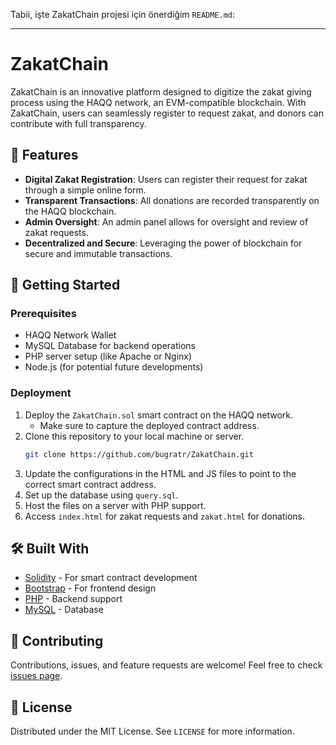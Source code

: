 Tabii, işte ZakatChain projesi için önerdiğim `README.md`:

---

# ZakatChain

ZakatChain is an innovative platform designed to digitize the zakat giving process using the HAQQ network, an EVM-compatible blockchain. With ZakatChain, users can seamlessly register to request zakat, and donors can contribute with full transparency.


## 🌟 Features

- **Digital Zakat Registration**: Users can register their request for zakat through a simple online form.
- **Transparent Transactions**: All donations are recorded transparently on the HAQQ blockchain.
- **Admin Oversight**: An admin panel allows for oversight and review of zakat requests.
- **Decentralized and Secure**: Leveraging the power of blockchain for secure and immutable transactions.

## 🚀 Getting Started

### Prerequisites

- HAQQ Network Wallet
- MySQL Database for backend operations
- PHP server setup (like Apache or Nginx)
- Node.js (for potential future developments)

### Deployment

1. Deploy the `ZakatChain.sol` smart contract on the HAQQ network.
   - Make sure to capture the deployed contract address.
2. Clone this repository to your local machine or server.
   ```sh
   git clone https://github.com/bugratr/ZakatChain.git
   ```
3. Update the configurations in the HTML and JS files to point to the correct smart contract address.
4. Set up the database using `query.sql`.
5. Host the files on a server with PHP support.
6. Access `index.html` for zakat requests and `zakat.html` for donations.

## 🛠 Built With

- [Solidity](https://soliditylang.org/) - For smart contract development
- [Bootstrap](https://getbootstrap.com/) - For frontend design
- [PHP](https://www.php.net/) - Backend support
- [MySQL](https://www.mysql.com/) - Database

## 🤝 Contributing

Contributions, issues, and feature requests are welcome! Feel free to check [issues page](#). <!-- Replace # with your GitHub issues page if you have one -->

## 📝 License

Distributed under the MIT License. See `LICENSE` for more information.



